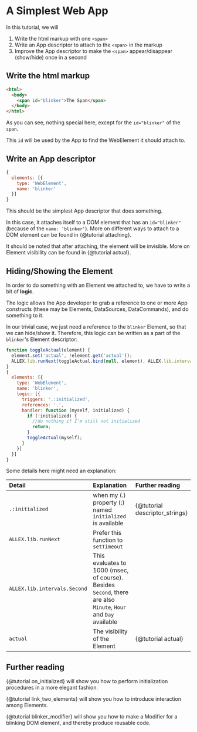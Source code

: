 # A Simplest Web App

In this tutorial, we will
1. Write the html markup with one `<span>`
2. Write an App descriptor to attach to the `<span>` in the markup
3. Improve the App descriptor to make the `<span>` appear/disappear
(show/hide) once in a second

## Write the html markup
``` html
<html>
  <body>
    <span id="blinker">The Span</span>
  </body>
</html>
```

As you can see, nothing special here, except for the `id="blinker"` of the `span`.

This `id` will be used by the App to find the WebElement it should attach to.

## Write an App descriptor
```javascript
{
  elements: [{
    type: 'WebElement',
    name: 'blinker'
  }]
}
```

This should be the simplest App descriptor that does something.

In this case, it attaches itself to a DOM element that has an `id="blinker"` (because of the `name: 'blinker'`). More on different ways to attach to a DOM element can be found in {@tutorial attaching}.

It should be noted that after attaching, the element will be invisible. More on Element visibility can be found in {@tutorial actual}.

## Hiding/Showing the Element
In order to do something with an Element we attached to, we have to write a bit of __logic__.

The logic allows the App developer to grab a reference to one or more App constructs (these may be Elements, DataSources, DataCommands), and do something to it.

In our trivial case, we just need a reference to the `blinker` Element, so that we can hide/show it.
Therefore, this logic can be written as a part of the `blinker`'s Element descriptor:

```javascript
function toggleActual(element) {
  element.set('actual', !element.get('actual'));
  ALLEX.lib.runNext(toggleActual.bind(null, element), ALLEX.lib.intervals.Second);
}
{
  elements: [{
    type: 'WebElement',
    name: 'blinker',
    logic: [{
      triggers: '.:initialized',
      references: '.',
      handler: function (myself, initialized) {
        if (!initialized) {
          //do nothing if I'm still not initialized
          return;
        }
        toggleActual(myself);
      }
    }]
  }]
}
```

Some details here might need an explanation:

| Detail | Explanation | Further reading |
| :----- | :---------- | :-------------- |
| `.:initialized` | when my (.) property (:) named `initialized` is available | {@tutorial descriptor_strings} |
| `ALLEX.lib.runNext` | Prefer this function to `setTimeout` | |
| `ALLEX.lib.intervals.Second` | This evaluates to 1000 (msec, of course). Besides `Second`, there are also `Minute`, `Hour` and `Day` available | |
| `actual` | The visibility of the Element  | {@tutorial actual} |

## Further reading
{@tutorial on_initialized} will show you how to perform initialization procedures in a 
more elegant fashion.

{@tutorial link_two_elements} will show you how to introduce interaction among Elements.

{@tutorial blinker_modifier} will show you how to make a Modifier for a blinking DOM element, and thereby produce reusable code.
